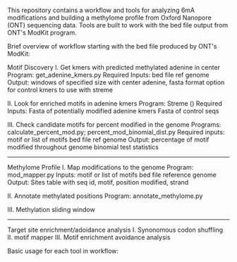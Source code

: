 This repository contains a workflow and tools for analyzing 6mA modifications and building a methylome profile from Oxford Nanopore (ONT) sequencing data. Tools are built to work with the bed file output from ONT's ModKit program. 

Brief overview of workflow starting with the bed file produced by ONT's ModKit:

Motif Discovery
I. Get kmers with predicted methylated adenine in center 
  Program: get_adenine_kmers.py
  Required Inputs: 
    bed file
    ref genome
  Output: 
    windows of specified size with center adenine, fasta format
    option for control kmers to use with streme 

II. Look for enriched motifs in adenine kmers
  Program: Streme ()
  Required Inputs:
    Fasta of potentially modified adenine kmers
    Fasta of control seqs

III. Check candidate motifs for percent modified in the genome
  Programs: calculate_percent_mod.py; percent_mod_binomial_dist.py
  Required inputs:
    motif or list of motifs
    bed file
    ref genome
  Output:
    percentage of motif modified throughout genome
    binomial test statistics

-------------------------------------------------------

Methylome Profile
I. Map modifications to the genome
  Program: mod_mapper.py
  Inputs: 
    motif or list of motifs
    bed file
    reference genome
  Output:
    Sites table with seq id, motif, position modified, strand

II. Annotate methylated positions
  Program: annotate_methylome.py

III. Methylation sliding window

-------------------------------------------------------

Target site enrichment/adoidance analysis 
I. Synonomous codon shuffling
II. motif mapper
III. Motif enrichment avoidance analysis

Basic usage for each tool in workflow: 
